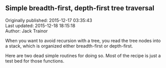 ## Simple breadth-first, depth-first tree traversal  
Originally published: 2015-12-17 03:35:43  
Last updated: 2015-12-18 18:15:18  
Author: Jack Trainor  
  
When you want to avoid recursion with a tree, you read the tree nodes into a stack, which is organized either breadth-first or depth-first.

Here are two dead simple routines for doing so. Most of the recipe is just a test bed for those functions.